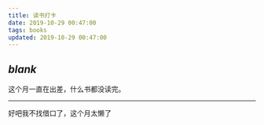 ```yaml
---
title: 读书打卡
date: 2019-10-29 00:47:00
tags: books
updated: 2019-10-29 00:47:00
---
```


## *blank*

这个月一直在出差，什么书都没读完。

---

好吧我不找借口了，这个月太懒了

